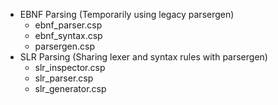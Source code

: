  + EBNF Parsing (Temporarily using legacy parsergen)
   + ebnf_parser.csp
   + ebnf_syntax.csp
   + parsergen.csp
 + SLR Parsing (Sharing lexer and syntax rules with parsergen)
   + slr_inspector.csp
   + slr_parser.csp
   + slr_generator.csp